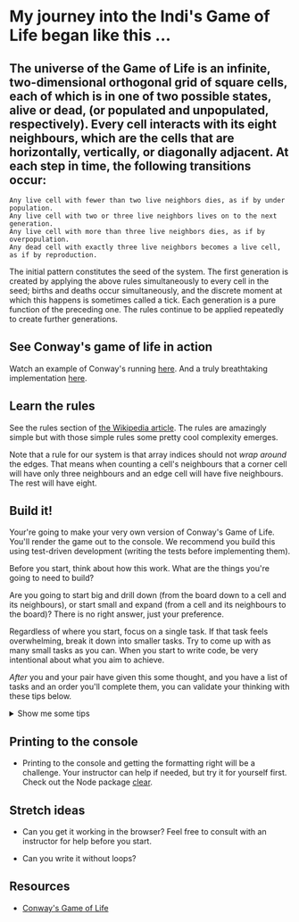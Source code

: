 # My journey into the Indi's Game of Life began like this ...

## The universe of the Game of Life is an infinite, two-dimensional orthogonal grid of square cells, each of which is in one of two possible states, alive or dead, (or populated and unpopulated, respectively). Every cell interacts with its eight neighbours, which are the cells that are horizontally, vertically, or diagonally adjacent. At each step in time, the following transitions occur:

    Any live cell with fewer than two live neighbors dies, as if by under population.
    Any live cell with two or three live neighbors lives on to the next generation.
    Any live cell with more than three live neighbors dies, as if by overpopulation.
    Any dead cell with exactly three live neighbors becomes a live cell, as if by reproduction.

The initial pattern constitutes the seed of the system. The first generation is created by applying the above rules simultaneously to every cell in the seed; births and deaths occur simultaneously, and the discrete moment at which this happens is sometimes called a tick. Each generation is a pure function of the preceding one. The rules continue to be applied repeatedly to create further generations.

## See Conway's game of life in action

Watch an example of Conway's running [here](http://pmav.eu/stuff/javascript-game-of-life-v3.1.1/). And a truly breathtaking implementation [here](https://copy.sh/life/?gist=f3413564b1fa9c69f2bad4b0400b8090&step=512).


## Learn the rules

See the rules section of [the Wikipedia article](https://en.wikipedia.org/wiki/Conway%27s_Game_of_Life#Rules). The rules are amazingly simple but with those simple rules some pretty cool complexity emerges.

Note that a rule for our system is that array indices should not _wrap around_ the edges. That means when counting a cell's neighbours that a corner cell will have only three neighbours and an edge cell will have five neighbours. The rest will have eight.


## Build it!

Your're going to make your very own version of Conway's Game of Life. You'll render the game out to the console. We recommend you build this using test-driven development (writing the tests before implementing them).

Before you start, think about how this work. What are the things you're going to need to build? 

Are you going to start big and drill down (from the board down to a cell and its neighbours), or start small and expand (from a cell and its neighbours to the board)? There is no right answer, just your preference.

Regardless of where you start, focus on a single task. If that task feels overwhelming, break it down into smaller tasks. Try to come up with as many small tasks as you can. When you start to write code, be very intentional about what you aim to achieve.

_After_ you and your pair have given this some thought, and you have a list of tasks and an order you'll complete them, you can validate your thinking with these tips below.

<details>
  <summary>Show me some tips</summary>

  These are some of the tasks you'll need to complete (in no particular order). Don't show more details until you have opinion about how you'll accomplish a specific task.

  * **creating a board**

    <details>
      <summary>Show more details</summary>

      There are a couple of ways you can approach this. The most common is to use an array of arrays to create a matrix of rows and columns. Each item in the inner array is an object that represents a cell. The other way is to use a single long array. Each approach has advantages and disadvantages. With the matrix you'll have nested loops (outer loop being rows and inner loop being columns), but you'll be able to reference a cell with row/col (x/y) coordinates. Using a single array means you won't have nested arrays, but you'll have to calculate the location of every cell using the size of the board.

      You will either want to start with a specific board state or a random board. While you're creating the cells of the board, you should have a function that either a random value or a predefined one. If you want to use a predefined one, you might consider hard coding the matrix into its own file and importing (requiring) it.

    </details>

  * **displaying a board (in a loop)**

    <details>
      <summary>Show more details</summary>

      You need to loop over each of the cells, but you can decide to print a row at a time with `console.log` or each cell using `process.stdout.write`. If you use `stdout`, you can use `\n` to end a line.

    </details>

  * **determining if a cell is on an edge**

    <details>
      <summary>Show more details</summary>

      The first row is 0. So if you decrement the row of any cell and it is less than 0, you know the cell is on the top edge. The same is true for the first column. To determine if a cell is on the right or bottom edge, you'll need to know the size of the board. If the board isn't square, you'll need the wiidth and height of the board.

    </details>

  * **counting the number of neighbours that are alive**

    <details>
      <summary>Show more details</summary>

      This is just a matter of looping over all of the neighbours and checking their state. 

    </details>

  * **getting a list of all of the neighbours of a cell**

    <details>
      <summary>Show more details</summary>

      To do this you're going to need to know if the cell in question is on an edge because this will determine how many neighbours it has. One approach is to increment and decrement the row and column of the current cell and determine if it is valid based on the size of the board. If it's valid, it's a neighbour.

    </details>

  * **determining the next state of a cell based on its neighbours**

    <details>
      <summary>Show more details</summary>

      To know the next state of the cell, you need to know how many alive neighbours it has. You'll also need a function that can return the next state based on the number of alive neighbours.

    </details>

</details>


## Printing to the console

* Printing to the console and getting the formatting right will be a challenge. Your instructor can help if needed, but try it for yourself first. Check out the Node package [clear](https://www.npmjs.com/package/clear).


## Stretch ideas

* Can you get it working in the browser? Feel free to consult with an instructor for help before you start.

* Can you write it without loops?


## Resources

* [Conway's Game of Life](https://en.wikipedia.org/wiki/Conway%27s_Game_of_Life)

